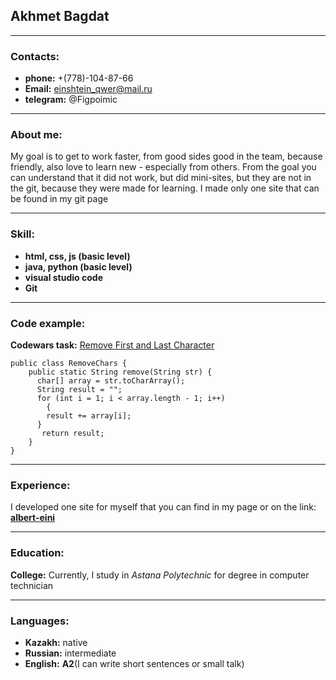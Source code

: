 ## Akhmet Bagdat
***
### Contacts:
- **phone:** +(778)-104-87-66
- **Email:** einshtein_qwer@mail.ru
- **telegram:** @Figpoimic
***
### About me:
My goal is to get to work faster, from good sides good in the team, because friendly, also love to learn new - especially from others. From the goal you can understand that it did not work, but did mini-sites, but they are not in the git, because they were made for learning. I made only one site that can be found in my git page
***
### Skill:
- **html, css, js (basic level)**
- **java, python (basic level)**
- **visual studio code**
- **Git**
***
### Code example:
**Codewars task:** [Remove First and Last Character](https://www.codewars.com/kata/56bc28ad5bdaeb48760009b0)
```
public class RemoveChars {
    public static String remove(String str) {
      char[] array = str.toCharArray();
      String result = "";
      for (int i = 1; i < array.length - 1; i++)
        {
        result += array[i];
      }
       return result;
    }
}
```
***
### Experience:
I developed one site for myself that you can find in my page or on the link: **[albert-eini](https://github.com/aibert-enni/aibert-enni.github.io.)**
***
### Education:
**College:** Currently, I study in *Astana Polytechnic* for degree in computer technician
***
### Languages:
- **Kazakh:** native
- **Russian:** intermediate
- **English:** **A2**(I can write short sentences or small talk)